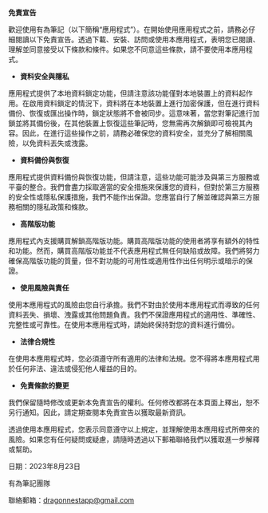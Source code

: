 **免責宣告**

歡迎使用有為筆記（以下簡稱“應用程式”）。在開始使用應用程式之前，請務必仔細閱讀以下免責宣告。透過下載、安裝、訪問或使用本應用程式，表明您已閱讀、理解並同意接受以下條款和條件。如果您不同意這些條款，請不要使用本應用程式。

- **資料安全與隱私**

應用程式提供了本地資料鎖定功能，但請注意該功能僅對本地裝置上的資料起作用。在啟用資料鎖定的情況下，資料將在本地裝置上進行加密保護，但在進行資料備份、恢復或匯出操作時，鎖定狀態將不會被同步。這意味著，當您對筆記進行加鎖並將其備份後，在其他裝置上恢復這些筆記時，您無需再次解鎖即可檢視其內容。因此，在進行這些操作之前，請務必確保您的資料安全，並充分了解相關風險，以免資料丟失或洩露。

- **資料備份與恢復**

應用程式提供資料備份與恢復功能，但請注意，這些功能可能涉及與第三方服務或平臺的整合。我們會盡力採取適當的安全措施來保護您的資料，但對於第三方服務的安全性或隱私保護措施，我們不能作出保證。您應當自行了解並確認與第三方服務相關的隱私政策和條款。

- **高階版功能**

應用程式內支援購買解鎖高階版功能。購買高階版功能的使用者將享有額外的特性和功能。然而，購買高階版功能並不代表應用程式無任何缺陷或故障。我們將努力確保高階版功能的質量，但不對功能的可用性或適用性作出任何明示或暗示的保證。

- **使用風險與責任**

使用本應用程式的風險由您自行承擔。我們不對由於使用本應用程式而導致的任何資料丟失、損壞、洩露或其他問題負責。我們不保證應用程式的適用性、準確性、完整性或可靠性。在使用本應用程式時，請始終保持對您的資料進行備份。

- **法律合規性**

在使用本應用程式時，您必須遵守所有適用的法律和法規。您不得將本應用程式用於任何非法、違法或侵犯他人權益的目的。

- **免責條款的變更**

我們保留隨時修改或更新本免責宣告的權利。任何修改都將在本頁面上釋出，恕不另行通知。因此，請定期查閱本免責宣告以獲取最新資訊。

透過使用本應用程式，您表示同意遵守以上規定，並理解使用本應用程式所帶來的風險。如果您有任何疑問或疑慮，請隨時透過以下郵箱聯絡我們以獲取進一步解釋或幫助。

日期：2023年8月23日

有為筆記團隊

聯絡郵箱：dragonnestapp@gmail.com